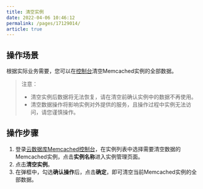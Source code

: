 ```yaml
---
title: 清空实例
date: 2022-04-06 10:46:12
permalink: /pages/17129014/
article: true
---
```


## 操作场景

根据实际业务需要，您可以在[控制台]()清空Memcached实例的全部数据。

> 注意：
>
> - 清空实例后数据将无法恢复，请在清空前确认实例中的数据不再使用。
> - 清空数据操作将影响实例对外提供的服务，且操作过程中实例无法访问，请您谨慎操作。

## 操作步骤

1. 登录[云数据库Memcached控制台]()，在实例列表中选择需要清空数据的Memcached实例，点击**实例名称**进入实例管理页面。
2. 点击**清空实例**。
3. 在弹框中，勾选**确认操作**后，点击**确定**，即可清空当前Memcached实例的全部数据。